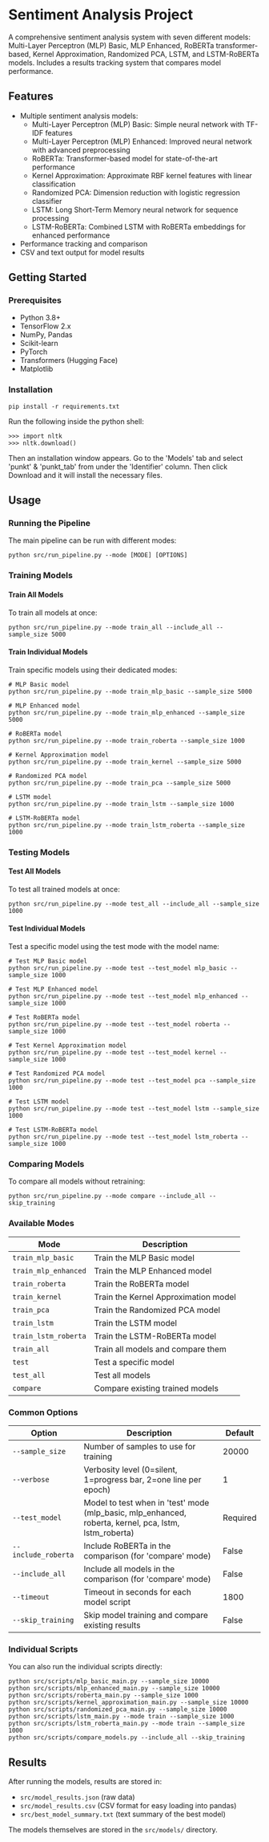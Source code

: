 # Sentiment Analysis Project

A comprehensive sentiment analysis system with seven different models: Multi-Layer Perceptron (MLP) Basic, MLP Enhanced, RoBERTa transformer-based, Kernel Approximation, Randomized PCA, LSTM, and LSTM-RoBERTa models. Includes a results tracking system that compares model performance.

## Features

- Multiple sentiment analysis models:
  - Multi-Layer Perceptron (MLP) Basic: Simple neural network with TF-IDF features
  - Multi-Layer Perceptron (MLP) Enhanced: Improved neural network with advanced preprocessing
  - RoBERTa: Transformer-based model for state-of-the-art performance
  - Kernel Approximation: Approximate RBF kernel features with linear classification
  - Randomized PCA: Dimension reduction with logistic regression classifier
  - LSTM: Long Short-Term Memory neural network for sequence processing
  - LSTM-RoBERTa: Combined LSTM with RoBERTa embeddings for enhanced performance
- Performance tracking and comparison
- CSV and text output for model results

## Getting Started

### Prerequisites

- Python 3.8+
- TensorFlow 2.x
- NumPy, Pandas
- Scikit-learn
- PyTorch
- Transformers (Hugging Face)
- Matplotlib

### Installation

```
pip install -r requirements.txt
```
Run the following inside the python shell:
```
>>> import nltk
>>> nltk.download()
```
Then an installation window appears. Go to the 'Models' tab and select 'punkt' & 'punkt_tab' from under the 'Identifier' column. Then click Download and it will install the necessary files.


## Usage

### Running the Pipeline

The main pipeline can be run with different modes:

```
python src/run_pipeline.py --mode [MODE] [OPTIONS]
```

### Training Models

#### Train All Models
To train all models at once:
```
python src/run_pipeline.py --mode train_all --include_all --sample_size 5000
```

#### Train Individual Models
Train specific models using their dedicated modes:

```
# MLP Basic model
python src/run_pipeline.py --mode train_mlp_basic --sample_size 5000

# MLP Enhanced model
python src/run_pipeline.py --mode train_mlp_enhanced --sample_size 5000

# RoBERTa model
python src/run_pipeline.py --mode train_roberta --sample_size 1000

# Kernel Approximation model
python src/run_pipeline.py --mode train_kernel --sample_size 5000

# Randomized PCA model
python src/run_pipeline.py --mode train_pca --sample_size 5000

# LSTM model
python src/run_pipeline.py --mode train_lstm --sample_size 1000

# LSTM-RoBERTa model
python src/run_pipeline.py --mode train_lstm_roberta --sample_size 1000
```

### Testing Models

#### Test All Models
To test all trained models at once:
```
python src/run_pipeline.py --mode test_all --include_all --sample_size 1000
```

#### Test Individual Models
Test a specific model using the test mode with the model name:

```
# Test MLP Basic model
python src/run_pipeline.py --mode test --test_model mlp_basic --sample_size 1000

# Test MLP Enhanced model
python src/run_pipeline.py --mode test --test_model mlp_enhanced --sample_size 1000

# Test RoBERTa model
python src/run_pipeline.py --mode test --test_model roberta --sample_size 1000

# Test Kernel Approximation model
python src/run_pipeline.py --mode test --test_model kernel --sample_size 1000

# Test Randomized PCA model
python src/run_pipeline.py --mode test --test_model pca --sample_size 1000

# Test LSTM model
python src/run_pipeline.py --mode test --test_model lstm --sample_size 1000

# Test LSTM-RoBERTa model
python src/run_pipeline.py --mode test --test_model lstm_roberta --sample_size 1000
```

### Comparing Models
To compare all models without retraining:
```
python src/run_pipeline.py --mode compare --include_all --skip_training
```

### Available Modes

| Mode | Description |
|------|-------------|
| `train_mlp_basic` | Train the MLP Basic model |
| `train_mlp_enhanced` | Train the MLP Enhanced model |
| `train_roberta` | Train the RoBERTa model |
| `train_kernel` | Train the Kernel Approximation model |
| `train_pca` | Train the Randomized PCA model |
| `train_lstm` | Train the LSTM model |
| `train_lstm_roberta` | Train the LSTM-RoBERTa model |
| `train_all` | Train all models and compare them |
| `test` | Test a specific model |
| `test_all` | Test all models |
| `compare` | Compare existing trained models |

### Common Options

| Option | Description | Default |
|--------|-------------|---------|
| `--sample_size` | Number of samples to use for training | 20000 |
| `--verbose` | Verbosity level (0=silent, 1=progress bar, 2=one line per epoch) | 1 |
| `--test_model` | Model to test when in 'test' mode (mlp_basic, mlp_enhanced, roberta, kernel, pca, lstm, lstm_roberta) | Required |
| `--include_roberta` | Include RoBERTa in the comparison (for 'compare' mode) | False |
| `--include_all` | Include all models in the comparison (for 'compare' mode) | False |
| `--timeout` | Timeout in seconds for each model script | 1800 |
| `--skip_training` | Skip model training and compare existing results | False |

### Individual Scripts

You can also run the individual scripts directly:

```
python src/scripts/mlp_basic_main.py --sample_size 10000
python src/scripts/mlp_enhanced_main.py --sample_size 10000
python src/scripts/roberta_main.py --sample_size 1000
python src/scripts/kernel_approximation_main.py --sample_size 10000
python src/scripts/randomized_pca_main.py --sample_size 10000
python src/scripts/lstm_main.py --mode train --sample_size 1000
python src/scripts/lstm_roberta_main.py --mode train --sample_size 1000
python src/scripts/compare_models.py --include_all --skip_training
```

## Results

After running the models, results are stored in:
- `src/model_results.json` (raw data)
- `src/model_results.csv` (CSV format for easy loading into pandas)
- `src/best_model_summary.txt` (text summary of the best model)

The models themselves are stored in the `src/models/` directory. 